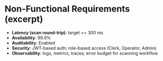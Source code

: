 # Non-Functional Requirements (excerpt)
- **Latency (scan round-trip)**: target <= 300 ms
- **Availability**: 99.9%
- **Auditability**: Enabled
- **Security**: JWT-based auth; role-based access (Clerk, Operator, Admin)
- **Observability**: logs, metrics, traces; error budget for scanning workflow
